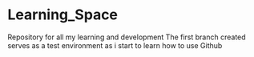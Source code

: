 # Learning_Space
Repository for all my learning and development
The first branch created serves as a test environment as i start to learn how to use Github

